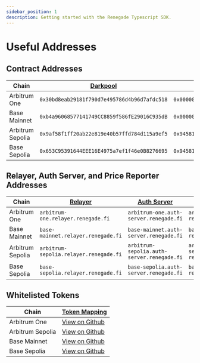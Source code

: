 ```yaml
---
sidebar_position: 1
description: Getting started with the Renegade Typescript SDK.
---
```


# Useful Addresses

## Contract Addresses

| Chain | [Darkpool](https://github.com/renegade-fi/renegade-contracts/blob/main/contracts-stylus/src/contracts/darkpool.rs) | [Permit2](https://github.com/Uniswap/permit2) |
|-------|----------|---------|
| Arbitrum One | `0x30bd8eab29181f790d7e495786d4b96d7afdc518` | `0x000000000022D473030F116dDEE9F6B43aC78BA3` |
| Base Mainnet | `0xb4a96068577141749CC8859f586fE29016C935dB` | `0x000000000022D473030F116dDEE9F6B43aC78BA3` | 
| Arbitrum Sepolia | `0x9af58f1ff20ab22e819e40b57ffd784d115a9ef5` | `0x9458198bcc289c42e460cb8ca143e5854f734442` |
| Base Sepolia | `0x653C95391644EEE16E4975a7ef1f46e0B8276695` | `0x9458198bcc289c42e460cb8ca143e5854f734442` |

## Relayer, Auth Server, and Price Reporter Addresses

| Chain | [Relayer](https://github.com/renegade-fi/renegade) | [Auth Server](https://github.com/renegade-fi/relayer-extensions/tree/main/auth/auth-server) | [Price Reporter](https://github.com/renegade-fi/relayer-extensions/tree/main/price-reporter) |
|-------|----------|---------|---------|
| Arbitrum One | `arbitrum-one.relayer.renegade.fi` | `arbitrum-one.auth-server.renegade.fi` | `arbitrum-one.price-reporter.renegade.fi` |
| Base Mainnet | `base-mainnet.relayer.renegade.fi` | `base-mainnet.auth-server.renegade.fi` | `base-mainnet.price-reporter.renegade.fi` |
| Arbitrum Sepolia | `arbitrum-sepolia.relayer.renegade.fi` | `arbitrum-sepolia.auth-server.renegade.fi` | `arbitrum-sepolia.price-reporter.renegade.fi` |
| Base Sepolia | `base-sepolia.relayer.renegade.fi` | `base-sepolia.auth-server.renegade.fi` | `base-sepolia.price-reporter.renegade.fi` |

## Whitelisted Tokens

| Chain | [Token Mapping](https://github.com/renegade-fi/token-mappings) |
| ------| ---------|
| Arbitrum One | [View on Github](https://github.com/renegade-fi/token-mappings/blob/main/arbitrum-one.json) |
| Arbitrum Sepolia | [View on Github](https://github.com/renegade-fi/token-mappings/blob/main/arbitrum-sepolia.json) |
| Base Mainnet | [View on Github](https://github.com/renegade-fi/token-mappings/blob/main/base-mainnet.json) |
| Base Sepolia | [View on Github](https://github.com/renegade-fi/token-mappings/blob/main/base-sepolia.json) |